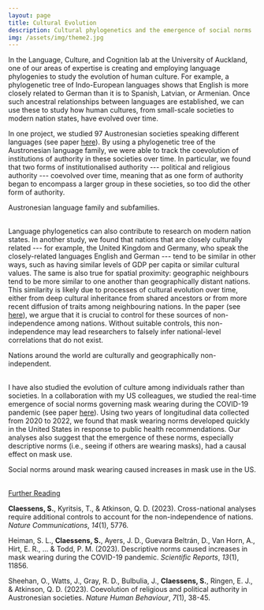 ```yaml
---
layout: page
title: Cultural Evolution
description: Cultural phylogenetics and the emergence of social norms
img: /assets/img/theme2.jpg
---
```


In the Language, Culture, and Cognition lab at the University of Auckland, one of our areas of expertise is creating and employing language phylogenies to study the evolution of human culture. For example, a phylogenetic tree of Indo-European languages shows that English is more closely related to German than it is to Spanish, Latvian, or Armenian. Once such ancestral relationships between languages are established, we can use these to study how human cultures, from small-scale societies to modern nation states, have evolved over time.

In one project, we studied 97 Austronesian societies speaking different languages (see paper [here](https://www.nature.com/articles/s41562-022-01471-y)). By using a phylogenetic tree of the Austronesian language family, we were able to track the coevolution of institutions of authority in these societies over time. In particular, we found that two forms of institutionalised authority --- political and religious authority --- coevolved over time, meaning that as one form of authority began to encompass a larger group in these societies, so too did the other form of authority.

<div class="img_row">
    <img class="col two" src="{{ site.baseurl }}/assets/img/austronesian.png" alt="" title="Austronesian language family and subfamilies"/>
</div>
<div class="col two caption">
	Austronesian language family and subfamilies.
</div>
<br>

Language phylogenetics can also contribute to research on modern nation states. In another study, we found that nations that are closely culturally related --- for example, the United Kingdom and Germany, who speak the closely-related languages English and German --- tend to be similar in other ways, such as having similar levels of GDP per capita or similar cultural values. The same is also true for spatial proximity: geographic neighbours tend to be more similar to one another than geographically distant nations. This similarity is likely due to processes of cultural evolution over time, either from deep cultural inheritance from shared ancestors or from more recent diffusion of traits among neighbouring nations. In the paper (see [here](https://www.nature.com/articles/s41467-023-41486-1)), we argue that it is crucial to control for these sources of non-independence among nations. Without suitable controls, this non-independence may lead researchers to falsely infer national-level correlations that do not exist.

<div class="img_row">
    <img class="col two" src="{{ site.baseurl }}/assets/img/nations.jpg" alt="" title="Nations"/>
</div>
<div class="col two caption">
	Nations around the world are culturally and geographically non-independent.
</div>
<br>

I have also studied the evolution of culture among individuals rather than societies. In a collaboration with my US colleagues, we studied the real-time emergence of social norms governing mask wearing during the COVID-19 pandemic (see paper [here](https://www.nature.com/articles/s41598-023-38593-w)). Using two years of longitudinal data collected from 2020 to 2022, we found that mask wearing norms developed quickly in the United States in response to public health recommendations. Our analyses also suggest that the emergence of these norms, especially descriptive norms (i.e., seeing if others are wearing masks), had a causal effect on mask use.

<div class="img_row">
    <img class="col two" src="{{ site.baseurl }}/assets/img/masks.jpg" alt="" title="Mask wearing"/>
</div>
<div class="col two caption">
	Social norms around mask wearing caused increases in mask use in the US.
</div>
<br>

<u>Further Reading</u>

**Claessens, S.**, Kyritsis, T., & Atkinson, Q. D. (2023). Cross-national analyses require additional controls to account for the non-independence of nations. *Nature Communications*, *14*(1), 5776.

Heiman, S. L., **Claessens, S.**, Ayers, J. D., Guevara Beltrán, D., Van Horn, A., Hirt, E. R., ... & Todd, P. M. (2023). Descriptive norms caused increases in mask wearing during the COVID-19 pandemic. *Scientific Reports*, *13*(1), 11856.

Sheehan, O., Watts, J., Gray, R. D., Bulbulia, J., **Claessens, S.**, Ringen, E. J., & Atkinson, Q. D. (2023). Coevolution of religious and political authority in Austronesian societies. *Nature Human Behaviour*, *7*(1), 38-45.
